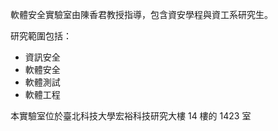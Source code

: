 軟體安全實驗室由陳香君教授指導，包含資安學程與資工系研究生。

研究範圍包括：
- 資訊安全
- 軟體安全
- 軟體測試
- 軟體工程

本實驗室位於臺北科技大學宏裕科技研究大樓 14 樓的 1423 室
